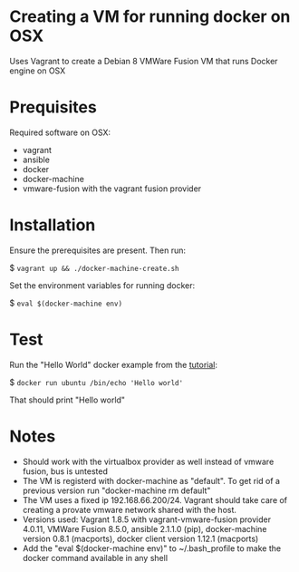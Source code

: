 # Creating a VM for running docker on OSX 

Uses Vagrant to create a Debian 8 VMWare Fusion VM that runs Docker engine on OSX

# Prequisites

Required software on OSX:

- vagrant
- ansible
- docker
- docker-machine
- vmware-fusion with the vagrant fusion provider

# Installation

Ensure the prerequisites are present. Then run:

$ ```vagrant up && ./docker-machine-create.sh```

Set the environment variables for running docker:

$ ```eval $(docker-machine env)```

# Test

Run the "Hello World" docker example from the [tutorial](https://docs.docker.com/engine/tutorials/dockerizing/):

$ ```docker run ubuntu /bin/echo 'Hello world'```

That should print "Hello world"

# Notes

- Should work with the virtualbox provider as well instead of vmware fusion, bus is untested
- The VM is registerd with docker-machine as "default". To get rid of a previous version run "docker-machine rm default"
- The VM uses a fixed ip 192.168.66.200/24. Vagrant should take care of creating a provate vmware network shared with the host. 
- Versions used: Vagrant 1.8.5 with vagrant-vmware-fusion provider 4.0.11, VMWare Fusion 8.5.0, ansible 2.1.1.0 (pip), docker-machine version 0.8.1 (macports), docker client version 1.12.1 (macports)
- Add the "eval $(docker-machine env)" to ~/.bash_profile to make the docker command available in any shell
